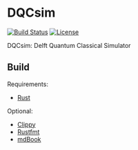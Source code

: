 # DQCsim

[![Build Status](https://travis-ci.com/mbrobbel/dqcsim-rs.svg?token=kqmepcprqUJV8x3zhy5x&branch=master)](https://travis-ci.com/mbrobbel/dqcsim-rs)
[![License](https://img.shields.io/badge/License-Apache%202.0-blue.svg)](https://github.com/mbrobbel/dqcsim-rs/blob/master/LICENSE)

DQCsim: Delft Quantum Classical Simulator

## Build

Requirements:

- [Rust](https://rustup.rs/)

Optional:

- [Clippy](https://github.com/rust-lang/rust-clippy)
- [Rustfmt](https://github.com/rust-lang/rustfmt)
- [mdBook](https://github.com/rust-lang-nursery/mdBook)
